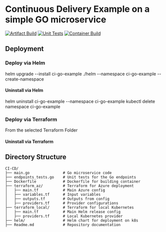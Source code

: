 # Continuous Delivery Example on a simple GO microservice
[![Artifact Build](https://github.com/curiousjaki/CI-CD/actions/workflows/build.yml/badge.svg)](https://github.com/curiousjaki/CI-CD/actions/workflows/build.yml) [![Unit Tests](https://github.com/curiousjaki/CI-CD/actions/workflows/test.yml/badge.svg)](https://github.com/curiousjaki/CI-CD/actions/workflows/test.yml) [![Container Build](https://github.com/curiousjaki/CI-CD/actions/workflows/container.yml/badge.svg)](https://github.com/curiousjaki/CI-CD/actions/workflows/container.yml)

## Deployment

### Deploy via Helm

helm upgrade --install ci-go-example ./helm --namespace ci-go-example --create-namespace

#### Uninstall via Helm

helm uninstall ci-go-example --namespace ci-go-example
kubectl delete namespace ci-go-example

### Deploy via Terraform

From the selected Terraform Folder

#### Uninstall via Terraform

## Directory Structure

```
CI-CD/
├── main.go               # Go microservice code
├── endpoints_tests.go    # Unit tests for the Go endpoints
├── Dockerfile            # Dockerfile for building container
├── terraform_az/         # Terraform for Azure deployment
│   ├── main.tf           # Main Azure config
│   ├── variables.tf      # Input variables
│   ├── outputs.tf        # Outputs from config
│   ├── providers.tf      # Provider configurations
├── terraform_local/      # Terraform for local Kubernetes
│   ├── main.tf           # Main Helm release config
│   ├── providers.tf      # Local Kubernetes provider
├── helm/                 # Helm chart for deployment on k8s
├── Readme.md             # Repository documentation
```